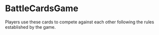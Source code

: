 # BattleCardsGame
Players use these cards to compete against each other following the rules established by the game.
